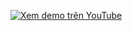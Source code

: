 [![Xem demo trên YouTube](https://img.youtube.com/vi/ubo7NRjsN5c/0.jpg)](https://youtu.be/ubo7NRjsN5c)
